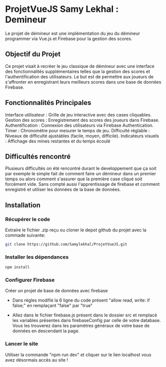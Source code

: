 # ProjetVueJS Samy Lekhal : Demineur

Le projet de démineur est une implémentation du jeu du démineur programmer via Vue.js et Firebase pour la gestion des scores. 

## Objectif du Projet
Ce projet visait à recréer le jeu classique de démineur avec une interface des fonctionnalités supplémentaires telles que la gestion des scores et l'authentification des utilisateurs. Le but est de permettre aux joueurs de s'affronter en enregistrant leurs meilleurs scores dans une base de données Firebase.


## Fonctionnalités Principales

Interface utilisateur : Grille de jeu interactive avec des cases cliquables.
Gestion des scores : Enregistrement des scores des joueurs dans Firebase.
Authentification : Connexion des utilisateurs via Firebase Authentication.
Timer : Chronomètre pour mesurer le temps de jeu.
Difficulté réglable : Niveaux de difficulté ajustables (facile, moyen, difficile).
Indicateurs visuels : Affichage des mines restantes et du temps écoulé

## Difficultés rencontré 
Plusieurs difficultés on été rencontré durant le developpement que ça soit par exemple le simple fait de comment faire un démineur dans un premier temps ou alors comment 
s'assurer que la première case cliqué soit forcément vide. Sans compté aussi l'apprentissage de firebase et comment enregistré et utiliser les données de la base de données. 


## Installation

### Récupérer le code
Extraire le fichier .zip reçu ou cloner le depot github du projet avec la commade suivante:

```sh
git clone https://github.com/Samylekhal/ProjetVueJS.git
```

### Installer les dépendances
```sh
npm install
```

### Configurer Firebase

Créer un projet de base de données avec firebase

- Dans régles modifié la 6 ligne du code présent "allow read, write: if false;" 
en remplaçant "false" par "true"

- Allez dans le fichier firebase.js présent dans le dossier src 
et remplacé les variables présentes dans firebaseConfig par celle de votre database.
Vous les trouverez dans les paramètres généraux de votre base de données en descendant la page.


### Lancer le site

Utiliser la commande "npm run dev" et cliquer sur le lien localhost vous avez désormais accès au site !
